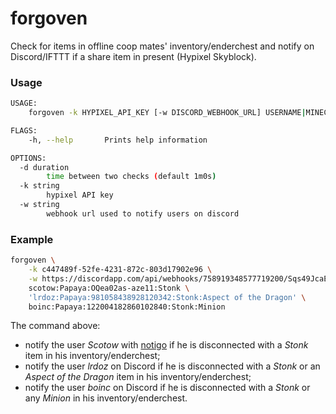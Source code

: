 # forgoven

Check for items in offline coop mates' inventory/enderchest and notify on Discord/IFTTT if a share item in present (Hypixel Skyblock).

### Usage

```sh
USAGE:
    forgoven -k HYPIXEL_API_KEY [-w DISCORD_WEBHOOK_URL] USERNAME|MINECRAFT_UUID:SKYBLOCK_PROFILE:DISCORD_USER_ID|NOTIGO_KEY:ITEM... ...

FLAGS:
    -h, --help       Prints help information

OPTIONS:
  -d duration
        time between two checks (default 1m0s)
  -k string
        hypixel API key
  -w string
        webhook url used to notify users on discord
```

### Example

```sh
forgoven \
    -k c447489f-52fe-4231-872c-803d17902e96 \
    -w https://discordapp.com/api/webhooks/758919348577719200/Sqs49JcaEo6N4vqctbsfwl0E6Jr-0XxpFUy8JdFQjGKWrYE9oLHn4Dsf9mNplucj1436 \
    scotow:Papaya:OQea02as-aze11:Stonk \
    'lrdoz:Papaya:981058438928120342:Stonk:Aspect of the Dragon' \
    boinc:Papaya:122004182860102840:Stonk:Minion
```

The command above:
- notify the user *Scotow* with [notigo](https://github.com/scotow/notigo) if he is disconnected with a *Stonk* item in his inventory/enderchest;
- notify the user *lrdoz* on Discord if he is disconnected with a *Stonk* or an *Aspect of the Dragon* item in his inventory/enderchest;
- notify the user *boinc* on Discord if he is disconnected with a *Stonk* or any *Minion* in his inventory/enderchest.
